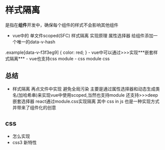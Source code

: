 # 样式隔离
是指在**组件**开发中，确保每个组件的样式不会影响其他组件

- vue中的 
  单文件scoped(SFC) 样式隔离
  实现原理 属性选择器 给组件添加一个唯一的data-v-hash
 <div class='example' data-v-f3f3eg9></div>
 .example[data-v-f3f3eg9] { color: red; }
 - vue中可以通过>>>实现***嵌套样式隔离*** 
 - vue也支持css module 
- css module css

## 总结
- 样式隔离 再点文件中实现 避免全局污染 主要是通过属性选择器和动态生成类名(加哈希串)来实现vue中使用scoped,当然也支持module 还支持>>>deep嵌套选择器 react通过module.css实现隔离 其中 css in js 也是一种实现方式 并带来了组件化的创意

## css
- 怎么实现
- css3 新特性